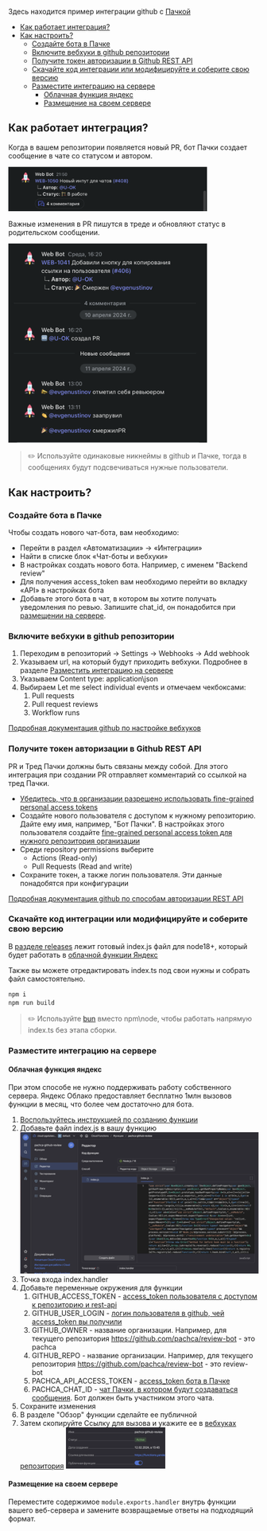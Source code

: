 Здесь находится пример интеграции github с [Пачкой](https://pachca.com)

- [Как работает интеграция?](#как-работает-интеграция)
- [Как настроить?](#как-настроить)
  - [Создайте бота в Пачке](#создайте-бота-в-пачке)
  - [Включите вебхуки в github репозитории](#включите-вебхуки-в-github-репозитории)
  - [Получите токен авторизации в Github REST API](#получите-токен-авторизации-в-github-rest-api)
  - [Скачайте код интеграции или модифицируйте и соберите свою версию](#скачайте-код-интеграции-или-модифицируйте-и-соберите-свою-версию)
  - [Разместите интеграцию на сервере](#разместите-интеграцию-на-сервере)
    - [Облачная функция яндекс](#облачная-функция-яндекс)
    - [Размещение на своем сервере](#размещение-на-своем-сервере)

## Как работает интеграция?

Когда в вашем репозитории появляется новый PR, бот Пачки создает сообщение в чате со статусом и автором.

<img src="images/new_pr.png" width="400"/>

Важные изменения в PR пишутся в треде и обновляют статус в родительском сообщении.

<img src="images/updated_pr.png" width="400"/>

> ✏️ Используйте одинаковые никнеймы в github и Пачке, тогда в сообщениях будут подсвечиваться нужные пользователи.

## Как настроить?

### Создайте бота в Пачке

Чтобы создать нового чат-бота, вам необходимо:

- Перейти в раздел «Автоматизации» → «Интеграции»
- Найти в списке блок «Чат-боты и вебхуки»
- В настройках создать нового бота. Например, с именем "Backend review"
- Для получения access_token вам необходимо перейти во вкладку «API» в настройках бота
- Добавьте этого бота в чат, в котором вы хотите получать уведомления по ревью. Запишите chat_id, он понадобится при [размещении на сервере](#разместите-интеграцию-на-сервере).

### Включите вебхуки в github репозитории

1. Переходим в репозиторий -> Settings -> Webhooks -> Add webhook
2. Указываем url, на который будут приходить вебхуки. Подробнее в разделе [Разместить интеграцию на сервере](#разместите-интеграцию-на-сервере)
3. Указываем Content type: application\json
4. Выбираем Let me select individual events и отмечаем чекбоксами:
   1. Pull requests
   2. Pull request reviews
   3. Workflow runs

[Подробная документация github по настройке вебхуков](https://docs.github.com/en/webhooks/using-webhooks/creating-webhooks)

### Получите токен авторизации в Github REST API

PR и Тред Пачки должны быть связаны между собой. Для этого интеграция при создании PR отправляет комментарий со ссылкой на тред Пачки.

- [Убедитесь, что в организации разрешено использовать fine-grained personal access tokens](https://docs.github.com/en/organizations/managing-programmatic-access-to-your-organization/setting-a-personal-access-token-policy-for-your-organization)
- Создайте нового пользователя с доступом к нужному репозиторию. Дайте ему имя, например, "Бот Пачки". В настройках этого пользователя создайте [fine-grained personal access token для нужного репозитория организации](https://docs.github.com/en/authentication/keeping-your-account-and-data-secure/managing-your-personal-access-tokens#creating-a-fine-grained-personal-access-token)
- Среди repository permissions выберите
  - Actions (Read-only)
  - Pull Requests (Read and write)
- Сохраните токен, а также логин пользователя. Эти данные понадобятся при конфигурации

[Подробная документация github по способам авторизации REST API](https://docs.github.com/en/rest/authentication/authenticating-to-the-rest-api?apiVersion=2022-11-28)

### Скачайте код интеграции или модифицируйте и соберите свою версию

В [разделе releases](https://github.com/pachca/review-bot/releases/latest) лежит готовый index.js файл для node18+, который будет работать в [облачной функции Яндекс](#облачная-функция-яндекс)

Также вы можете отредактировать index.ts под свои нужны и собрать файл самостоятельно.

```bash
npm i
npm run build
```

> ✏️ Используйте [bun](https://bun.sh/) вместо npm\node, чтобы работать напрямую index.ts без этапа сборки.

### Разместите интеграцию на сервере

#### Облачная функция яндекс

При этом способе не нужно поддерживать работу собственного сервера. Яндекс Облако предоставляет бесплатно 1млн вызовов функции в месяц, что более чем достаточно для бота.

1. [Воспользуйтесь инструкцией по созданию функции](https://yandex.cloud/ru/docs/functions/quickstart/create-function/node-function-quickstart)
2. Добавьте файл index.js в вашу функцию <img src="images/cloud_setup.png" width="600" />
3. Точка входа index.handler
4. Добавьте переменные окружения для функции
   1. GITHUB_ACCESS_TOKEN - [access_token пользователя с доступом к репозиторию и rest-api](#получите-токен-авторизации-в-github-rest-api)
   2. GITHUB_USER_LOGIN - [логин пользователя в github, чей access_token вы получили](#получите-токен-авторизации-в-github-rest-api)
   3. GITHUB_OWNER - название организации. Например, для текущего репозитория https://github.com/pachca/review-bot - это pachca
   4. GITHUB_REPO - название организации. Например, для текущего репозитория https://github.com/pachca/review-bot - это review-bot
   5. PACHCA_API_ACCESS_TOKEN - [access_token бота в Пачке](#создайте-бота-в-пачке)
   6. PACHCA_CHAT_ID - [чат Пачки, в котором будут создаваться сообщения](#создайте-бота-в-пачке). Бот должен быть участником этого чата.
5. Сохраните изменения
6. В разделе "Обзор" функции сделайте ее публичной
7. Затем скопируйте Ссылку для вызова и укажите ее в [вебхуках репозитория](#включите-вебхуки-в-github-репозитории)
   <img src="images/function.png" width="200">

#### Размещение на своем сервере

Переместите содержимое `module.exports.handler` внутрь функции вашего веб-сервера и замените возвращаемые ответы на подходящий формат.

